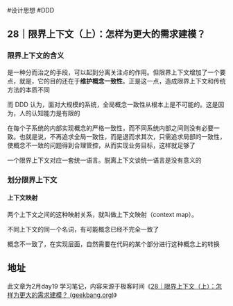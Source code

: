 #设计思想 #DDD 
## 28｜限界上下文（上）：怎样为更大的需求建模？

### 限界上下文的含义

是一种分而治之的手段，可以起到分离关注点的作用。但限界上下文增加了一个要点，就是，它的目的还在于**维护概念一致性**。正是这一点，造成限界上下文和传统方法的本质不同

而 DDD 认为，面对大规模的系统，全局概念一致性从根本上是不可能的。这是因为，人的认知能力是有限的

在每个子系统的内部实现概念的严格一致性，而不同系统内部之间则没有必要一致。也就是说，不再追求全局一致性，而是退而求其次，只需追求局部的一致性，使概念不一致的问题得到合理管控，从而实现业务目标，这样就足够了

一个限界上下文对应一套统一语言。脱离上下文谈统一语言是没有意义的

### 划分限界上下文

#### 上下文映射 

两个上下文之间的这种映射关系，就叫做上下文映射（context map）。

不同上下文的同一个名词，有可能概念已经不完全一致了

概念不一致了，在实现层面，自然需要在代码的某个部分进行这种概念上的转换



## 地址
此文章为2月day19 学习笔记，内容来源于极客时间《[28｜限界上下文（上）：怎样为更大的需求建模？ (geekbang.org)](https://time.geekbang.org/column/article/630552)》